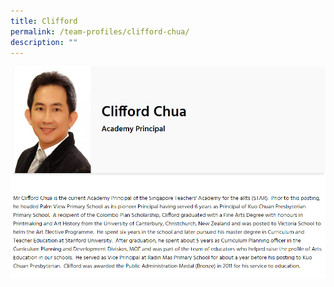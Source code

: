 ```yaml
---
title: Clifford
permalink: /team-profiles/clifford-chua/
description: ""
---
```

![](/images/profile1.png)